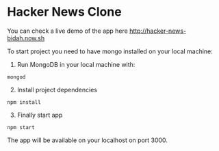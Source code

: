 # Hacker News Clone

You can check a live demo of the app here <http://hacker-news-bidah.now.sh>

To start project you need to have mongo installed on your local machine:

1. Run MongoDB in your local machine with:

```
mongod
```

2. Install project dependencies
```
npm install
```

3. Finally start app

```
npm start
```

The app will be available on your localhost on port 3000.



